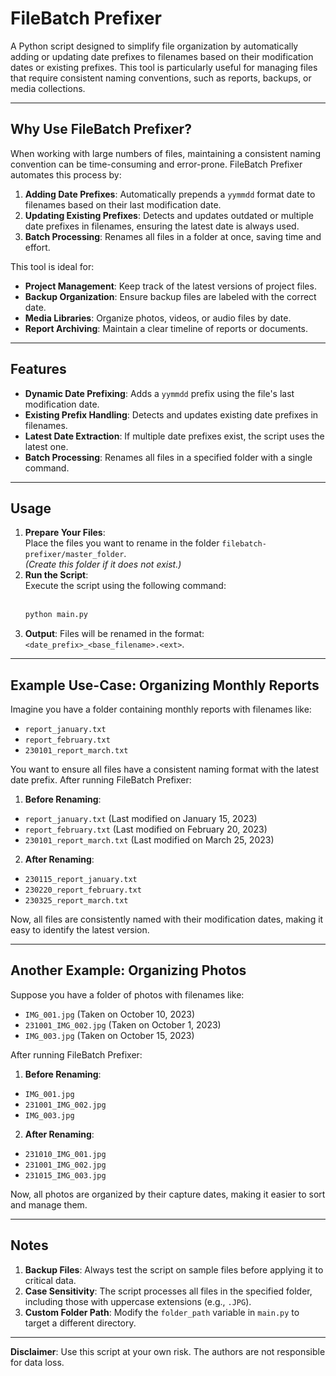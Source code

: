 # FileBatch Prefixer

A Python script designed to simplify file organization by automatically adding or updating date prefixes to filenames based on their modification dates or existing prefixes. This tool is particularly useful for managing files that require consistent naming conventions, such as reports, backups, or media collections.

---

## Why Use FileBatch Prefixer?

When working with large numbers of files, maintaining a consistent naming convention can be time-consuming and error-prone. FileBatch Prefixer automates this process by:

1. **Adding Date Prefixes**: Automatically prepends a `yymmdd` format date to filenames based on their last modification date.
2. **Updating Existing Prefixes**: Detects and updates outdated or multiple date prefixes in filenames, ensuring the latest date is always used.
3. **Batch Processing**: Renames all files in a folder at once, saving time and effort.

This tool is ideal for:
- **Project Management**: Keep track of the latest versions of project files.
- **Backup Organization**: Ensure backup files are labeled with the correct date.
- **Media Libraries**: Organize photos, videos, or audio files by date.
- **Report Archiving**: Maintain a clear timeline of reports or documents.

---

## Features
- **Dynamic Date Prefixing**: Adds a `yymmdd` prefix using the file's last modification date.
- **Existing Prefix Handling**: Detects and updates existing date prefixes in filenames.
- **Latest Date Extraction**: If multiple date prefixes exist, the script uses the latest one.
- **Batch Processing**: Renames all files in a specified folder with a single command.

---

## Usage
1. **Prepare Your Files**:  
   Place the files you want to rename in the folder `filebatch-prefixer/master_folder`.  
   *(Create this folder if it does not exist.)*
2. **Run the Script**:  
   Execute the script using the following command:</br></br>
   ```bash
   python main.py
3. **Output**:
   Files will be renamed in the format: ```<date_prefix>_<base_filename>.<ext>```.

---

## Example Use-Case: Organizing Monthly Reports
Imagine you have a folder containing monthly reports with filenames like:

- ```report_january.txt```
- ```report_february.txt```
- ```230101_report_march.txt```

You want to ensure all files have a consistent naming format with the latest date prefix. After running FileBatch Prefixer:

1. **Before Renaming**:
- ```report_january.txt``` (Last modified on January 15, 2023)
- ```report_february.txt``` (Last modified on February 20, 2023)
- ```230101_report_march.txt``` (Last modified on March 25, 2023)

2. **After Renaming**:
- ```230115_report_january.txt```
- ```230220_report_february.txt```
- ```230325_report_march.txt```

Now, all files are consistently named with their modification dates, making it easy to identify the latest version.

---

## Another Example: Organizing Photos
Suppose you have a folder of photos with filenames like:

- ```IMG_001.jpg``` (Taken on October 10, 2023)
- ```231001_IMG_002.jpg``` (Taken on October 1, 2023)
- ```IMG_003.jpg``` (Taken on October 15, 2023)

After running FileBatch Prefixer:

1. **Before Renaming**:
- ```IMG_001.jpg```
- ```231001_IMG_002.jpg```
- ``IMG_003.jpg``

2. **After Renaming**:
- ```231010_IMG_001.jpg```
- ```231001_IMG_002.jpg```
- ```231015_IMG_003.jpg```

Now, all photos are organized by their capture dates, making it easier to sort and manage them.

---

## Notes
1. **Backup Files**: Always test the script on sample files before applying it to critical data.
2. **Case Sensitivity**: The script processes all files in the specified folder, including those with uppercase extensions (e.g., ```.JPG```).
3. **Custom Folder Path**: Modify the ```folder_path``` variable in ```main.py``` to target a different directory.

---

**Disclaimer**: Use this script at your own risk. The authors are not responsible for data loss.
